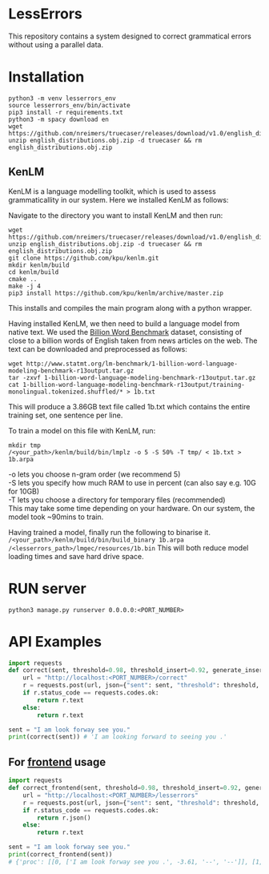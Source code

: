 # LessErrors
This repository contains a system designed to correct grammatical errors without using a parallel data.

# Installation
```
python3 -m venv lesserrors_env
source lesserrors_env/bin/activate
pip3 install -r requirements.txt
python3 -m spacy download en
wget https://github.com/nreimers/truecaser/releases/download/v1.0/english_distributions.obj.zip
unzip english_distributions.obj.zip -d truecaser && rm english_distributions.obj.zip
```

## KenLM
KenLM is a language modelling toolkit, which is used to assess grammaticallity in our system.
Here we installed KenLM as follows:

Navigate to the directory you want to install KenLM and then run:  
```
wget https://github.com/nreimers/truecaser/releases/download/v1.0/english_distributions.obj.zip
unzip english_distributions.obj.zip -d truecaser && rm english_distributions.obj.zip
git clone https://github.com/kpu/kenlm.git
mkdir kenlm/build
cd kenlm/build
cmake ..
make -j 4
pip3 install https://github.com/kpu/kenlm/archive/master.zip
```
This installs and compiles the main program along with a python wrapper.  

Having installed KenLM, we then need to build a language model from native text. We used the [Billion Word Benchmark](http://www.statmt.org/lm-benchmark/) dataset, consisting of close to a billion words of English taken from news articles on the web. The text can be downloaded and preprocessed as follows:  
```
wget http://www.statmt.org/lm-benchmark/1-billion-word-language-modeling-benchmark-r13output.tar.gz
tar -zxvf 1-billion-word-language-modeling-benchmark-r13output.tar.gz
cat 1-billion-word-language-modeling-benchmark-r13output/training-monolingual.tokenized.shuffled/* > 1b.txt
```
This will produce a 3.86GB text file called 1b.txt which contains the entire training set, one sentence per line.

To train a model on this file with KenLM, run:
```
mkdir tmp
/<your_path>/kenlm/build/bin/lmplz -o 5 -S 50% -T tmp/ < 1b.txt > 1b.arpa
```
-o lets you choose n-gram order (we recommend 5)  
-S lets you specify how much RAM to use in percent (can also say e.g. 10G for 10GB)  
-T lets you choose a directory for temporary files (recommended)  
This may take some time depending on your hardware. On our system, the model took ~90mins to train.

Having trained a model, finally run the following to binarise it.  
`/<your_path>/kenlm/build/bin/build_binary 1b.arpa /<lesserrors_path>/lmgec/resources/1b.bin` 
This will both reduce model loading times and save hard drive space.

# RUN server
```
python3 manage.py runserver 0.0.0.0:<PORT_NUMBER>
```

# API Examples
```python
import requests
def correct(sent, threshold=0.98, threshold_insert=0.92, generate_insertion_candidates=True, use_nli=True, use_truecase=True):
    url = "http://localhost:<PORT_NUMBER>/correct"
    r = requests.post(url, json={"sent": sent, "threshold": threshold, "threshold_insert": threshold_insert, "generate_insertion_candidates": generate_insertion_candidates, "use_nli": use_nli, "use_truecase": use_truecase})
    if r.status_code == requests.codes.ok:
        return r.text
    else:
        return r.text

sent = "I am look forway see you."
print(correct(sent)) # 'I am looking forward to seeing you .'
```

## For [frontend](https://github.com/NTHU-NLPLAB/lesserrors-frontend) usage

```python
import requests
def correct_frontend(sent, threshold=0.98, threshold_insert=0.92, generate_insertion_candidates=True, use_nli=True, use_truecase=True):
    url = "http://localhost:<PORT_NUMBER>/lesserrors"
    r = requests.post(url, json={"sent": sent, "threshold": threshold, "threshold_insert": threshold_insert, "generate_insertion_candidates": generate_insertion_candidates, "use_nli": use_nli, "use_truecase": use_truecase})
    if r.status_code == requests.codes.ok:
        return r.json()
    else:
        return r.text

sent = "I am look forway see you."
print(correct_frontend(sent))
# {'proc': [[0, ['I am look forway see you .', -3.61, '--', '--']], [1, ['I am look [-forway-] {+forward+} see you .', -2.87, 0.74, 'SPELL']], [2, ['I am look forward {+to+} see you .', -2.15, 0.73, 'INSERT']], [3, ['I am [-look-] {+looking+} forward to see you .', -1.55, 0.6, 'MORPH']], [4, ['I am looking forward to [-see-] {+seeing+} you .', -1.21, 0.34, 'MORPH']]], 'result': [4, 'I am looking forward to seeing you .', 2.4]}
```